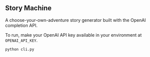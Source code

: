 Story Machine
---

A choose-your-own-adventure story generator built with the OpenAI completion API.

To run, make your OpenAI API key available in your environment at `OPENAI_API_KEY`.

```shell
python cli.py
```